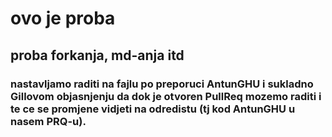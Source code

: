 # ovo je proba
## proba forkanja, md-anja itd
### nastavljamo raditi na fajlu po preporuci AntunGHU i sukladno Gillovom objasnjenju da dok je otvoren PullReq mozemo raditi i te ce se promjene vidjeti na odredistu (tj kod AntunGHU u nasem PRQ-u). 
